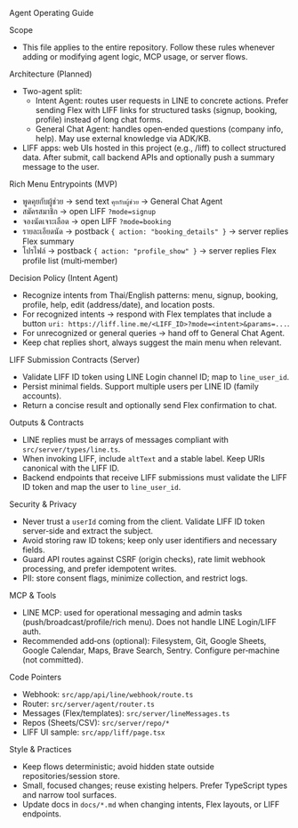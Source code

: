 Agent Operating Guide

Scope
- This file applies to the entire repository. Follow these rules whenever adding or modifying agent logic, MCP usage, or server flows.

Architecture (Planned)
- Two-agent split:
  - Intent Agent: routes user requests in LINE to concrete actions. Prefer sending Flex with LIFF links for structured tasks (signup, booking, profile) instead of long chat forms.
  - General Chat Agent: handles open‑ended questions (company info, help). May use external knowledge via ADK/KB.
- LIFF apps: web UIs hosted in this project (e.g., /liff) to collect structured data. After submit, call backend APIs and optionally push a summary message to the user.

Rich Menu Entrypoints (MVP)
- พูดคุยกับผู้ช่วย → send text `คุยกับผู้ช่วย` → General Chat Agent
- สมัครสมาชิก → open LIFF `?mode=signup`
- จองนัดเจาะเลือด → open LIFF `?mode=booking`
- รายละเอียดนัด → postback `{ action: "booking_details" }` → server replies Flex summary
- โปรไฟล์ → postback `{ action: "profile_show" }` → server replies Flex profile list (multi‑member)

Decision Policy (Intent Agent)
- Recognize intents from Thai/English patterns: menu, signup, booking, profile, help, edit (address/date), and location posts.
- For recognized intents → respond with Flex templates that include a button `uri: https://liff.line.me/<LIFF_ID>?mode=<intent>&params=...`.
- For unrecognized or general queries → hand off to General Chat Agent.
- Keep chat replies short, always suggest the main menu when relevant.

LIFF Submission Contracts (Server)
- Validate LIFF ID token using LINE Login channel ID; map to `line_user_id`.
- Persist minimal fields. Support multiple users per LINE ID (family accounts).
- Return a concise result and optionally send Flex confirmation to chat.

Outputs & Contracts
- LINE replies must be arrays of messages compliant with `src/server/types/line.ts`.
- When invoking LIFF, include `altText` and a stable label. Keep URIs canonical with the LIFF ID.
- Backend endpoints that receive LIFF submissions must validate the LIFF ID token and map the user to `line_user_id`.

Security & Privacy
- Never trust a `userId` coming from the client. Validate LIFF ID token server‑side and extract the subject.
- Avoid storing raw ID tokens; keep only user identifiers and necessary fields.
- Guard API routes against CSRF (origin checks), rate limit webhook processing, and prefer idempotent writes.
- PII: store consent flags, minimize collection, and restrict logs.

MCP & Tools
- LINE MCP: used for operational messaging and admin tasks (push/broadcast/profile/rich menu). Does not handle LINE Login/LIFF auth.
- Recommended add‑ons (optional): Filesystem, Git, Google Sheets, Google Calendar, Maps, Brave Search, Sentry. Configure per‑machine (not committed).

Code Pointers
- Webhook: `src/app/api/line/webhook/route.ts`
- Router: `src/server/agent/router.ts`
- Messages (Flex/templates): `src/server/lineMessages.ts`
- Repos (Sheets/CSV): `src/server/repo/*`
- LIFF UI sample: `src/app/liff/page.tsx`

Style & Practices
- Keep flows deterministic; avoid hidden state outside repositories/session store.
- Small, focused changes; reuse existing helpers. Prefer TypeScript types and narrow tool surfaces.
- Update docs in `docs/*.md` when changing intents, Flex layouts, or LIFF endpoints.

